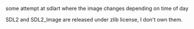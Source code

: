 some attempt at sdlart where the image changes depending on time of day

SDL2 and SDL2_Image are released under zlib license, I don't own them.